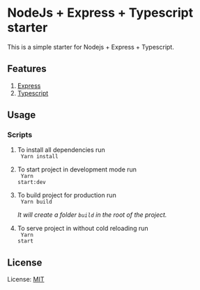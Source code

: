 # NodeJs + Express + Typescript starter

This is a simple starter for Nodejs + Express + Typescript.

## Features

1. [Express](https://expressjs.com/)
2. [Typescript](https://www.typescriptlang.org/)

## Usage

### Scripts

1. To install all dependencies run
   <br />
   <code>
   Yarn install
   </code>

2. To start project in development mode run
   <br />
   <code>
   Yarn start:dev
   </code>

3. To build project for production run
   <br />
   <code>
   Yarn build
   </code>

   _It will create a folder `build` in the root of the project._

4. To serve project in without cold reloading run
   <br />
   <code>
   Yarn start
   </code>

## License

<!-- generate a open source license -->

License: [MIT](https://opensource.org/licenses/MIT)
